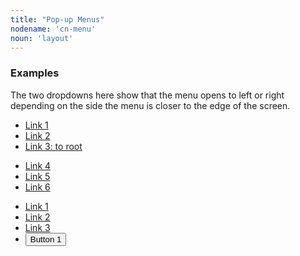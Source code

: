 ```yaml
---
title: "Pop-up Menus"
nodename: 'cn-menu'
noun: 'layout'
---
```

### Examples

The two dropdowns here show that the menu opens to left or right depending on the side the
menu is closer to the edge of the screen.

<div class="flex justify-space-between">
<cn-menu aria-expanded="true">
  <ul>
    <li><a href="#">Link 1</a></li>
    <li><a href="#">
      <cn-icon noun="close" xsmall></cn-icon>
    Link 2</a></li>
    <li><a href="/">Link 3: to root</a></li>
  </ul>
  <ul>
    <li><a href="#">Link 4</a></li>
    <li><a href="#">Link 5</a></li>
    <li><a href="#">Link 6</a></li>
  </ul>
</cn-menu>

<cn-menu class="secondary" aria-expanded="true">
  <ul>
    <li><a href="#">Link 1</a></li>
    <li><a href="#">Link 2</a></li>
    <li><a href="#">Link 3</a></li>
    <li><button onclick="alert('click')" >Button 1</button></li>
  </ul>
</cn-menu>
</div>
